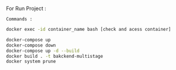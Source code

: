 For Run Project :

    Commands :

```bash
docker exec -id container_name bash [check and acess container]
```

```bash
docker-compose up
docker-compose down
docker-compose up -d --build
docker build . -t bakckend-multistage
docker system prune
```

